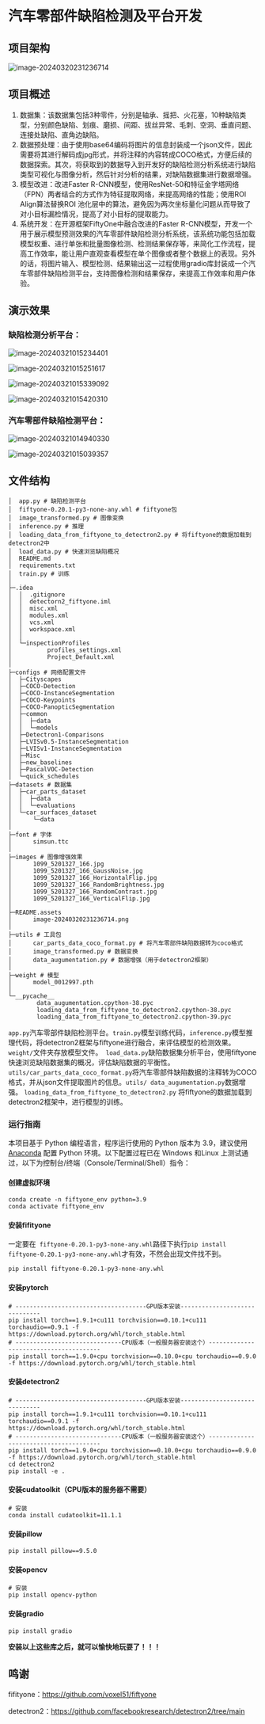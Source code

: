 # 汽车零部件缺陷检测及平台开发

## 项目架构

![image-20240320231236714](README.assets/image-20240320231236714-17109934096701.png)

## 项目概述

1. 数据集：该数据集包括3种零件，分别是轴承、摇把、火花塞，10种缺陷类型，分别颜色缺陷、划痕、磨损、间距、拔丝异常、毛刺、空洞、垂直问题、连接处缺陷、直角边缺陷。
2. 数据预处理：由于使用base64编码将图片的信息封装成一个json文件，因此需要将其进行解码成jpg形式，并将注释的内容转成COCO格式，方便后续的数据探索。其次，将获取到的数据导入到开发好的缺陷检测分析系统进行缺陷类型可视化与图像分析，然后针对分析的结果，对缺陷数据集进行数据增强。
3. 模型改进：改进Faster R-CNN模型，使用ResNet-50和特征金字塔网络（FPN）两者结合的方式作为特征提取网络，来提高网络的性能；使用ROI Align算法替换ROI 池化层中的算法，避免因为两次坐标量化问题从而导致了对小目标漏检情况，提高了对小目标的提取能力。
4. 系统开发：在开源框架FiftyOne中融合改进的Faster R-CNN模型，开发一个用于展示模型预测效果的汽车零部件缺陷检测分析系统，该系统功能包括加载模型权重、进行单张和批量图像检测、检测结果保存等，来简化工作流程，提高工作效率，能让用户直观查看模型在单个图像或者整个数据上的表现。另外的话，将图片输入、模型检测、结果输出这一过程使用gradio库封装成一个汽车零部件缺陷检测平台，支持图像检测和结果保存，来提高工作效率和用户体验。



## 演示效果

### 缺陷检测分析平台：

![image-20240321015234401](README.assets/image-20240321015234401.png)

![image-20240321015251617](README.assets/image-20240321015251617.png)

![image-20240321015339092](README.assets/image-20240321015339092.png)

![image-20240321015420310](README.assets/image-20240321015420310.png)



### 汽车零部件缺陷检测平台：

![image-20240321014940330](README.assets/image-20240321014940330.png)

![image-20240321015039357](README.assets/image-20240321015039357.png)

## 文件结构

```apl
│  app.py # 缺陷检测平台
│  fiftyone-0.20.1-py3-none-any.whl # fiftyone包
│  image_transformed.py # 图像变换
│  inference.py # 推理
│  loading_data_from_fiftyone_to_detectron2.py # 将fiftyone的数据加载到detectron2中
│  load_data.py # 快速浏览缺陷概况
│  README.md 
│  requirements.txt
│  train.py # 训练
│
├─.idea
│  │  .gitignore
│  │  detectorn2_fiftyone.iml
│  │  misc.xml
│  │  modules.xml
│  │  vcs.xml
│  │  workspace.xml
│  │
│  └─inspectionProfiles
│          profiles_settings.xml
│          Project_Default.xml
│
├─configs # 网络配置文件
│  ├─Cityscapes
│  ├─COCO-Detection
│  ├─COCO-InstanceSegmentation
│  ├─COCO-Keypoints
│  ├─COCO-PanopticSegmentation
│  ├─common
│  │  ├─data
│  │  └─models
│  ├─Detectron1-Comparisons
│  ├─LVISv0.5-InstanceSegmentation
│  ├─LVISv1-InstanceSegmentation
│  ├─Misc
│  ├─new_baselines
│  ├─PascalVOC-Detection
│  └─quick_schedules
├─datasets # 数据集
│  ├─car_parts_dataset
│  │  ├─data
│  │  └─evaluations
│  └─car_surfaces_dataset
│      └─data
│  
├─font # 字体
│      simsun.ttc
│
├─images # 图像增强效果
│      1099_5201327_166.jpg
│      1099_5201327_166_GaussNoise.jpg
│      1099_5201327_166_HorizontalFlip.jpg
│      1099_5201327_166_RandomBrightness.jpg
│      1099_5201327_166_RandomContrast.jpg
│      1099_5201327_166_VerticalFlip.jpg
│
├─README.assets
│      image-20240320231236714.png
│
├─utils # 工具包
│      car_parts_data_coco_format.py # 将汽车零部件缺陷数据转为coco格式
│      image_transformed.py # 数据变换
│      data_augumentation.py # 数据增强（用于detectron2框架）
│
├─weight # 模型
│      model_0012997.pth
│
└─__pycache__
        data_augumentation.cpython-38.pyc
        loading_data_from_fiftyone_to_detectron2.cpython-38.pyc
        loading_data_from_fiftyone_to_detectron2.cpython-39.pyc
```

`app.py`汽车零部件缺陷检测平台。`train.py`模型训练代码，`inference.py`模型推理代码，将detectron2框架与fiftyone进行融合，来评估模型的检测效果。`weight/`文件夹存放模型文件。` load_data.py`缺陷数据集分析平台，使用fiftyone快速浏览缺陷数据集的概况，评估缺陷数据的平衡性。`utils/car_parts_data_coco_format.py`将汽车零部件缺陷数据的注释转为COCO格式，并从json文件提取图片的信息。`utils/ data_augumentation.py`数据增强。 `loading_data_from_fiftyone_to_detectron2.py` 将fiftyone的数据加载到detectron2框架中，进行模型的训练。

### 运行指南

本项目基于 Python 编程语言，程序运行使用的 Python 版本为 3.9，建议使用 [Anaconda](https://www.anaconda.com/) 配置 Python 环境。以下配置过程已在 Windows 和Linux 上测试通过，以下为控制台/终端（Console/Terminal/Shell）指令：

#### 创建虚拟环境

```shell
conda create -n fiftyone_env python=3.9
conda activate fiftyone_env
```

#### 安装fifityone

一定要在` fiftyone-0.20.1-py3-none-any.whl`路径下执行`pip install fiftyone-0.20.1-py3-none-any.whl`才有效，不然会出现文件找不到。

```shell
pip install fiftyone-0.20.1-py3-none-any.whl
```

#### 安装pytorch

```shell
# -------------------------------------GPU版本安装------------------------------
pip install torch==1.9.1+cu111 torchvision==0.10.1+cu111 torchaudio==0.9.1 -f https://download.pytorch.org/whl/torch_stable.html
# ------------------------------CPU版本（一般服务器安装这个）---------------------------------------
pip install torch==1.9.0+cpu torchvision==0.10.0+cpu torchaudio==0.9.0 -f https://download.pytorch.org/whl/torch_stable.html
```

#### 安装detectron2

```shell
# -------------------------------------GPU版本安装------------------------------
pip install torch==1.9.1+cu111 torchvision==0.10.1+cu111 torchaudio==0.9.1 -f https://download.pytorch.org/whl/torch_stable.html
# ------------------------------CPU版本（一般服务器安装这个）---------------------------------------
pip install torch==1.9.0+cpu torchvision==0.10.0+cpu torchaudio==0.9.0 -f https://download.pytorch.org/whl/torch_stable.html
cd detectron2
pip install -e .
```

#### 安装cudatoolkit（CPU版本的服务器不需要）

```shell
# 安装
conda install cudatoolkit=11.1.1
```

#### 安装pillow

```shell
pip install pillow==9.5.0
```

#### 安装opencv

```shell
# 安装
pip install opencv-python
```

#### 安装gradio

```shell
pip install gradio
```

**安装以上这些库之后，就可以愉快地玩耍了！！！**

## 鸣谢

fifityone：https://github.com/voxel51/fiftyone

detectron2：https://github.com/facebookresearch/detectron2/tree/main

